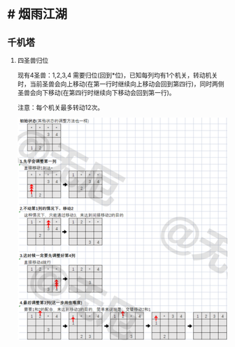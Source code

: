 # # 烟雨江湖

## 千机塔

1. 四圣兽归位

   

   现有4圣兽：1,2,3,4 需要归位(回到*位)，已知每列均有1个机关，转动机关时，当前圣兽会向上移动(在第一行时继续向上移动会回到第四行)，同时两侧圣兽会向下移动(在第四行时继续向下移动会回到第一行)。
   
   
   
   注意：每个机关最多转动12次。
   
   
   
   ![](./QianJiTa/四圣兽归位.png)
   
   